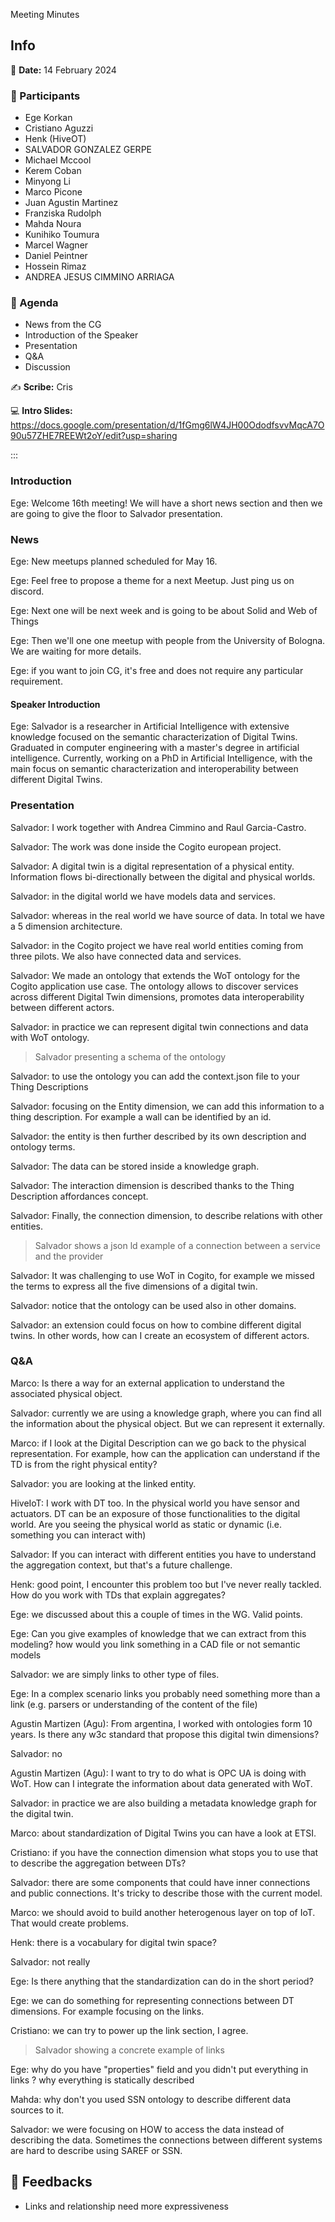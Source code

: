 Meeting Minutes

## Info

:date: **Date:** 14 February 2024

### :bust_in_silhouette: Participants

<!-- This list will copied over from the meeting tool -->
- Ege Korkan
- Cristiano Aguzzi
- Henk (HiveOT)
- SALVADOR GONZALEZ GERPE
- Michael Mccool
- Kerem Coban
- Minyong Li
- Marco Picone
- Juan Agustin Martinez
- Franziska Rudolph
- Mahda Noura
- Kunihiko Toumura
- Marcel Wagner
- Daniel Peintner
- Hossein Rimaz
- ANDREA JESUS CIMMINO ARRIAGA

### :scroll: Agenda

- News from the CG
- Introduction of the Speaker
- Presentation
- Q&A
- Discussion

:writing_hand: **Scribe:** Cris

:computer: **Intro Slides:** https://docs.google.com/presentation/d/1fGmg6lW4JH00OdodfsvvMqcA7O90u57ZHE7REEWt2oY/edit?usp=sharing

:::

### Introduction

Ege: Welcome 16th meeting! We will have a short news section and then we are going to give the floor to Salvador presentation.

### News

Ege: New meetups planned scheduled for May 16.

Ege: Feel free to propose a theme for a next Meetup. Just ping us on discord.

Ege: Next one will be next week and is going to be about Solid and Web of Things

Ege: Then we'll one one meetup with people from the University of Bologna. We are waiting for more details.

Ege: if you want to join CG, it's free and does not require any particular requirement.

#### Speaker Introduction

Ege: Salvador is a researcher in Artificial Intelligence with extensive knowledge focused on the semantic characterization of Digital Twins.
Graduated in computer engineering with a master's degree in artificial intelligence. Currently, working on a PhD in Artificial Intelligence, with the main focus on semantic characterization and interoperability between different Digital Twins.

### Presentation

Salvador: I work together with Andrea Cimmino and Raul Garcia-Castro.

Salvador: The work was done inside the Cogito european project.

Salvador: A digital twin is a digital representation of a physical entity. Information flows bi-directionally between the digital and physical worlds.

Salvador: in the digital world we have models data and services.

Salvador: whereas in the real world we have source of data. In total we have a 5 dimension architecture.

Salvador: in the Cogito project we have real world entities coming from three pilots. We also have connected data and services.

Salvador: We made an ontology that extends the WoT ontology for the Cogito application use case. The ontology allows to discover services across different Digital Twin dimensions, promotes data interoperability between different actors. 

Salvador: in practice we can represent digital twin connections and data with WoT ontology.

> Salvador presenting a schema of the ontology

Salvador: to use the ontology you can add the context.json file to your Thing Descriptions

Salvador: focusing on the Entity dimension, we can add this information to a thing description. For example a wall can be identified by an id.

Salvador: the entity is then further described by its own description and ontology terms.

Salvador: The data can be stored inside a knowledge graph.

Salvador: The interaction dimension is described thanks to the Thing Description affordances concept.

Salvador: Finally, the connection dimension, to describe relations with other entities.

> Salvador shows a json ld example of a connection between a service and the provider

Salvador: It was challenging to use WoT in Cogito, for example we missed the terms to express all the five dimensions of a digital twin.

Salvador: notice that the ontology can be used also in other domains.

Salvador: an extension could focus on how to combine different digital twins. In other words, how can I create an ecosystem of different actors.

### Q&A

Marco: Is there a way for an external application to understand the associated physical object.

Salvador: currently we are using a knowledge graph, where you can find all the information about the physical object. But we can represent it externally.

Marco: if I look at the Digital Description can we go back to the physical representation. For example, how can the application can understand if the TD is from the right physical entity?

Salvador: you are looking at the linked entity.

HiveIoT: I work with DT too. In the physical world you have sensor and actuators. DT can be an exposure of those functionalities to the digital world. Are you seeing the physical world as static or dynamic (i.e. something you can interact with)

Salvador: If you can interact with different entities you have to understand the aggregation context, but that's a future challenge.

Henk: good point, I encounter this problem too but I've never really tackled. How do you work with TDs that explain aggregates?

Ege: we discussed about this a couple of times in the WG. Valid points.

Ege: Can you give examples of knowledge that we can extract from this modeling? how would you link something in a CAD file or not semantic models

Salvador: we are simply links to other type of files.

Ege: In a complex scenario links you probably need something more than a link (e.g. parsers or understanding of the content of the file)

Agustin Martizen (Agu): From argentina, I worked with ontologies form 10 years. Is there any w3c standard that propose this digital twin dimensions?

Salvador: no

Agustin Martizen (Agu): I want to try to do what is OPC UA is doing with WoT. How can I integrate the information about data generated with WoT.

Salvador: in practice we are also building a metadata knowledge graph for the digital twin.

Marco: about standardization of Digital Twins you can have a look at ETSI.

Cristiano: if you have the connection dimension what stops you to use that to describe the aggregation between DTs?

Salvador: there are some components that could have inner connections and public connections. It's tricky to describe those with the current model.  

Marco: we should avoid to build another heterogenous layer on top of IoT. That would create problems.

Henk: there is a vocabulary for digital twin space?

Salvador: not really

Ege: Is there anything that the standardization can do in the short period?

Ege: we can do something for representing connections between DT dimensions. For example focusing on the links.

Cristiano: we can try to power up the link section, I agree.

> Salvador showing a concrete example of links

Ege: why do you have "properties" field and you didn't put everything in links ? why everything is statically described

Mahda: why don't you used SSN ontology to describe different data sources to it.

Salvador: we were focusing on HOW to access the data instead of describing the data. Sometimes the connections between different systems are hard to describe using SAREF or SSN.

## :envelope_with_arrow: Feedbacks

- Links and relationship need more expressiveness
